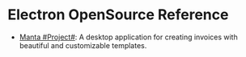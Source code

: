 # Electron OpenSource Reference

* [Manta #Project#](https://github.com/hql287/Manta): A desktop application for creating invoices with beautiful and customizable templates.
